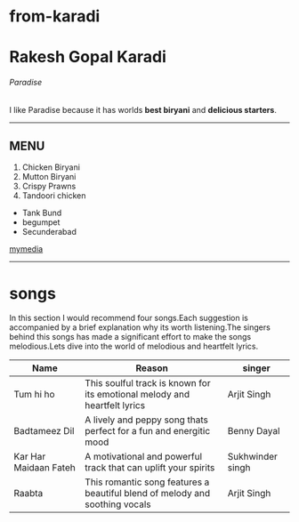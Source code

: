 # from-karadi
# Rakesh Gopal Karadi
###### Paradise 
I like Paradise because it has worlds **best biryani** and **delicious starters**.

----
MENU
----

1. Chicken Biryani
2. Mutton Biryani
3. Crispy Prawns
4. Tandoori chicken

* Tank Bund
* begumpet
* Secunderabad

[mymedia](https://github.com/ROCKYNWMSU/from-karadi/blob/main/MyMedia.md)

-----
# songs
In this section I would recommend four songs.Each suggestion is accompanied by a brief explanation why its worth listening.The singers behind this songs has made a significant effort to make the songs melodious.Lets dive into the world of melodious and heartfelt lyrics.


| Name| Reason | singer |
|-----|--------|--------|
| Tum hi ho| This soulful track is known for its emotional melody and heartfelt lyrics | Arjit Singh|
| Badtameez Dil |A lively and peppy song thats perfect for a fun and energitic mood | Benny Dayal|
| Kar Har Maidaan Fateh | A motivational and powerful track that can uplift your spirits|Sukhwinder singh |
| Raabta |This romantic song features a beautiful blend of melody  and soothing vocals |Arjit Singh |